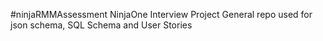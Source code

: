 #ninjaRMMAssessment
NinjaOne Interview Project
General repo used for json schema, SQL Schema and User Stories
